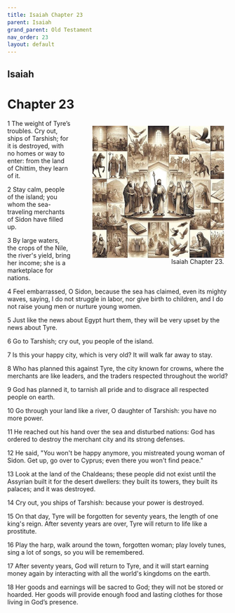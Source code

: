 ```yaml
---
title: Isaiah Chapter 23
parent: Isaiah
grand_parent: Old Testament
nav_order: 23
layout: default
---
```


## Isaiah

# Chapter 23

<figure style="float: right; margin-right: 10px;">
    <img src="/assets/Image/Isaiah/500/23.jpg" alt="Isaiah Chapter 23" style="width: 300px; height: 300px; float: right;padding-left: 10px;"/>
    <figcaption style="clear: both;text-align: right;">Isaiah Chapter 23.</figcaption>
</figure>
1 The weight of Tyre’s troubles. Cry out, ships of Tarshish; for it is destroyed, with no homes or way to enter: from the land of Chittim, they learn of it.

2 Stay calm, people of the island; you whom the sea-traveling merchants of Sidon have filled up.

3 By large waters, the crops of the Nile, the river's yield, bring her income; she is a marketplace for nations.

4 Feel embarrassed, O Sidon, because the sea has claimed, even its mighty waves, saying, I do not struggle in labor, nor give birth to children, and I do not raise young men or nurture young women.

5 Just like the news about Egypt hurt them, they will be very upset by the news about Tyre.

6 Go to Tarshish; cry out, you people of the island.

7 Is this your happy city, which is very old? It will walk far away to stay.

8 Who has planned this against Tyre, the city known for crowns, where the merchants are like leaders, and the traders respected throughout the world?

9 God has planned it, to tarnish all pride and to disgrace all respected people on earth.

10 Go through your land like a river, O daughter of Tarshish: you have no more power.

11 He reached out his hand over the sea and disturbed nations: God has ordered to destroy the merchant city and its strong defenses.

12 He said, "You won't be happy anymore, you mistreated young woman of Sidon. Get up, go over to Cyprus; even there you won't find peace."

13 Look at the land of the Chaldeans; these people did not exist until the Assyrian built it for the desert dwellers: they built its towers, they built its palaces; and it was destroyed.

14 Cry out, you ships of Tarshish: because your power is destroyed.

15 On that day, Tyre will be forgotten for seventy years, the length of one king's reign. After seventy years are over, Tyre will return to life like a prostitute.

16 Play the harp, walk around the town, forgotten woman; play lovely tunes, sing a lot of songs, so you will be remembered.

17 After seventy years, God will return to Tyre, and it will start earning money again by interacting with all the world's kingdoms on the earth.

18 Her goods and earnings will be sacred to God; they will not be stored or hoarded. Her goods will provide enough food and lasting clothes for those living in God’s presence.


